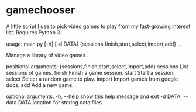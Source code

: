 gamechooser
===========

A little script I use to pick video games to play from my fast-growing interest list. Requires Python 3.

usage: main.py [-h] [-d DATA] {sessions,finish,start,select,import,add} ...

Manage a library of video games.

positional arguments:
  {sessions,finish,start,select,import,add}
    sessions            List sessions of games.
    finish              Finish a game session.
    start               Start a session.
    select              Select a random game to play.
    import              Import games from google docs.
    add                 Add a new game.

optional arguments:
  -h, --help            show this help message and exit
  -d DATA, --data DATA  location for storing data files
